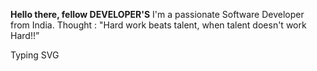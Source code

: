**Hello  there, fellow DEVELOPER'S**
I'm a passionate Software Developer from India.
 Thought : "Hard work beats talent, when talent doesn't work Hard!!” 

Typing SVG
